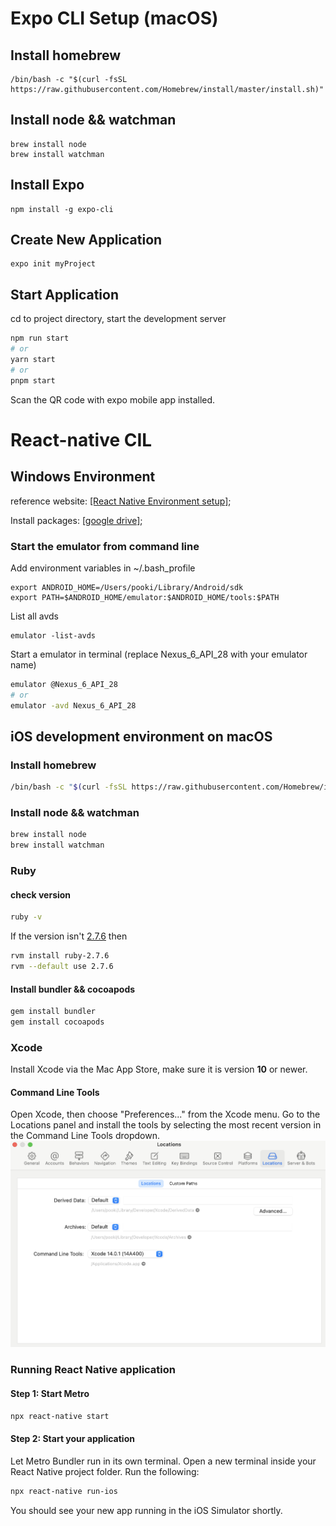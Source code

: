 # Expo CLI Setup (macOS)

## Install homebrew
```
/bin/bash -c "$(curl -fsSL https://raw.githubusercontent.com/Homebrew/install/master/install.sh)"
```

## Install node && watchman
```
brew install node
brew install watchman
```

## Install Expo
```
npm install -g expo-cli
```

## Create New Application
```
expo init myProject
```

## Start Application
cd to project directory, start the development server
```bash
npm run start
# or
yarn start
# or
pnpm start
```
Scan the QR code with expo mobile app installed.

# React-native CIL

## Windows Environment
reference website: [[React Native Environment setup]](https://reactnative.dev/docs/environment-setup); 

Install packages: [[google drive]](https://drive.google.com/drive/folders/1MzehU88ySeDYO34NbUn-yCz0eEMMElct?usp=sharing); 

### Start the emulator from command line
Add environment variables in ~/.bash_profile
```
export ANDROID_HOME=/Users/pooki/Library/Android/sdk
export PATH=$ANDROID_HOME/emulator:$ANDROID_HOME/tools:$PATH
```

List all avds
```
emulator -list-avds
```

Start a emulator in terminal (replace Nexus_6_API_28 with your emulator name)
```sh
emulator @Nexus_6_API_28
# or
emulator -avd Nexus_6_API_28
```

## iOS development environment on macOS

### Install homebrew
```sh
/bin/bash -c "$(curl -fsSL https://raw.githubusercontent.com/Homebrew/install/master/install.sh)"
```

### Install node && watchman
```sh
brew install node
brew install watchman
```

### Ruby
#### check version
```sh
ruby -v
```

If the version isn't [2.7.6](https://github.com/facebook/react-native/blob/main/template/_ruby-version) then
```sh
rvm install ruby-2.7.6
rvm --default use 2.7.6
```

#### Install bundler && cocoapods
```sh
gem install bundler
gem install cocoapods
```

### Xcode
Install Xcode via the Mac App Store, make sure it is version **10** or newer.

#### Command Line Tools
Open Xcode, then choose "Preferences..." from the Xcode menu. Go to the Locations panel and install the tools by selecting the most recent version in the Command Line Tools dropdown.
![xcode](./images/Xcode_cmd_line.png)

### Running React Native application
#### Step 1: Start Metro
```sh
npx react-native start
```

#### Step 2: Start your application
Let Metro Bundler run in its own terminal. Open a new terminal inside your React Native project folder. Run the following:
```sh
npx react-native run-ios
```
You should see your new app running in the iOS Simulator shortly.
